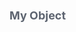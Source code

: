 <div class="attributesKit">
    <div style="padding-bottom:10px;" data-radium="true">
        <h1 style="font-family:&#x27;Source Sans Pro&#x27;, -apple-system, Helvetica, sans-serif;font-size:18px;color:#5D6470;" data-radium="true">My Object</h1>
    </div>
    <style>
        .attributesKit p {
            margin-bottom: 4px;
            font-family: 'Source Sans Pro', -apple-system, Helvetica, sans-serif;
            font-size: 14px;
            color: #8A93A3;
            line-height: 21px;
            font-weight: regular;
        }

        .attributesKit p:last-child {
            margin-bottom: 0px;
        }

        .attributesKit ul {
            margin-left: 20px;
        }

        .attributesKit a {
            color: #747E8E;
            text-decoration: none;
            border-bottom: 1px solid #DCE0E8;
        }

        .attributesKit a:hover {
            border-bottom: none;
        }
    </style>
    <div style="width:100%;height:auto;display:flex;flex-direction:row;flex-wrap:no-wrap;justify-content:flex-start;align-items:stretch;position:relative;border-top:1px solid #D2D8DE;">
        <div style="-ms-flex-wrap:no-wrap;-webkit-box-align:start;-ms-flex-align:start;-webkit-box-pack:start;-ms-flex-pack:start;-webkit-box-lines:no-wrap;-webkit-box-direction:normal;-webkit-flex-direction:column;-ms-flex-direction:column;-webkit-flex-wrap:no-wrap;-webkit-box-orient:vertical;-webkit-justify-content:flex-start;-webkit-align-items:flex-start;width:100%;align-items:flex-start;justify-content:flex-start;flex-wrap:no-wrap;flex-direction:column;display:-webkit-box,-moz-box,-ms-flexbox,-webkit-flex,flex;height:auto;"
            data-radium="true">
            <div style="width:100%;height:auto;display:flex;flex-direction:row;flex-wrap:no-wrap;justify-content:flex-start;align-items:stretch;position:relative;"></div>
            <div style="width:100%;height:auto;display:flex;flex-direction:row;flex-wrap:no-wrap;justify-content:flex-start;align-items:stretch;position:relative;">
                <div style="width:100%;height:auto;" data-radium="true">
                    <div data-radium="true">
                        <div data-radium="true">
                            <div style="width:100%;height:auto;display:flex;flex-direction:row;flex-wrap:no-wrap;justify-content:flex-start;align-items:stretch;position:relative;border-bottom:none;padding-top:14px;padding-bottom:14px;">
                                <div style="-ms-flex-wrap:no-wrap;-webkit-box-align:start;-ms-flex-align:start;-webkit-box-pack:start;-ms-flex-pack:start;-webkit-box-lines:no-wrap;-webkit-box-direction:normal;-webkit-flex-direction:column;-ms-flex-direction:column;-webkit-flex-wrap:no-wrap;-webkit-box-orient:vertical;-webkit-justify-content:flex-start;-webkit-align-items:flex-start;width:100%;align-items:flex-start;justify-content:flex-start;flex-wrap:no-wrap;flex-direction:column;display:-webkit-box,-moz-box,-ms-flexbox,-webkit-flex,flex;height:auto;"
                                    data-radium="true">
                                    <div style="width:100%;height:auto;display:flex;flex-direction:row;flex-wrap:no-wrap;justify-content:center;align-items:center;position:relative;padding-bottom:14px;">
                                        <div style="width:13px;height:13px;max-width:13px;min-width:13px;cursor:pointer;margin-right:7px;" data-radium="true">
                                            <div style="width:13px;height:13px;background-repeat:no-repeat;background-position:center;background-image:url([object Object]);background-size:13px 8px;" data-radium="true"></div>
                                        </div>
                                        <div style="-ms-flex-direction:column;-webkit-box-align:start;-ms-flex-align:start;-webkit-box-pack:start;-ms-flex-pack:start;-webkit-box-lines:no-wrap;-webkit-box-direction:normal;-webkit-box-orient:vertical;-webkit-align-items:flex-start;-webkit-justify-content:flex-start;-ms-flex-wrap:no-wrap;-webkit-flex-direction:column;-webkit-flex-wrap:no-wrap;align-items:flex-start;width:auto;margin-right:40px;margin-left:0px;justify-content:flex-start;flex-wrap:no-wrap;flex-direction:column;display:-webkit-box,-moz-box,-ms-flexbox,-webkit-flex,flex;height:auto;"
                                            data-radium="true">
                                            <div style="width:100%;height:auto;font-family:&#x27;Source Code Pro&#x27;, monospace;font-weight:500;font-size:13px;line-height:13px;color:rgb(48, 52, 63);word-break:keep-all;word-wrap:normal;" data-radium="true">name</div>
                                        </div>
                                        <div style="-ms-flex-wrap:no-wrap;-webkit-box-align:start;-ms-flex-align:start;-webkit-box-pack:start;-ms-flex-pack:start;-webkit-box-lines:no-wrap;-webkit-box-direction:normal;-webkit-flex-direction:column;-ms-flex-direction:column;-webkit-flex-wrap:no-wrap;-webkit-box-orient:vertical;-webkit-justify-content:flex-start;-webkit-align-items:flex-start;width:100%;align-items:flex-start;justify-content:flex-start;flex-wrap:no-wrap;flex-direction:column;display:-webkit-box,-moz-box,-ms-flexbox,-webkit-flex,flex;height:auto;"
                                            data-radium="true">
                                            <div style="width:100%;font-family:&#x27;Source Code Pro&#x27;, monospace;font-weight:regular;font-size:13px;color:#8A93A3;line-height:13px;" data-radium="true">object</div>
                                        </div>
                                    </div>
                                    <div style="min-width:100%;max-width:100%;height:auto;padding-left:6px;" data-radium="true">
                                        <div style="min-width:100%;max-width:100%;width:100%;border-left:1px solid #E8EBEE;position:relative;" data-radium="true">
                                            <div style="position:absolute;top:-14px;left:-1px;width:1px;height:14px;background-color:#E8EBEE;" data-radium="true"></div>
                                            <div style="width:100%;height:auto;display:flex;flex-direction:row;flex-wrap:no-wrap;justify-content:flex-start;align-items:stretch;position:relative;">
                                                <div style="width:100%;height:auto;display:flex;flex-direction:row;flex-wrap:no-wrap;justify-content:flex-start;align-items:stretch;position:relative;">
                                                    <div style="-ms-flex-wrap:no-wrap;-webkit-box-align:start;-ms-flex-align:start;-webkit-box-pack:start;-ms-flex-pack:start;-webkit-box-lines:no-wrap;-webkit-box-direction:normal;-webkit-flex-direction:column;-ms-flex-direction:column;-webkit-flex-wrap:no-wrap;-webkit-box-orient:vertical;-webkit-justify-content:flex-start;-webkit-align-items:flex-start;width:100%;align-items:flex-start;justify-content:flex-start;flex-wrap:no-wrap;flex-direction:column;display:-webkit-box,-moz-box,-ms-flexbox,-webkit-flex,flex;height:auto;"
                                                        data-radium="true">
                                                        <div style="width:100%;height:auto;display:flex;flex-direction:row;flex-wrap:no-wrap;justify-content:flex-start;align-items:stretch;position:relative;">
                                                            <div style="width:100%;height:auto;display:flex;flex-direction:row;flex-wrap:no-wrap;justify-content:flex-start;align-items:center;position:relative;border-bottom:1px solid #D2D8DE;padding-left:10px;padding-right:10px;">
                                                                <div style="-ms-flex-wrap:no-wrap;-webkit-box-align:start;-ms-flex-align:start;-webkit-box-pack:start;-ms-flex-pack:start;-webkit-box-lines:no-wrap;-webkit-box-direction:normal;-webkit-flex-direction:column;-ms-flex-direction:column;-webkit-flex-wrap:no-wrap;-webkit-box-orient:vertical;-webkit-justify-content:flex-start;-webkit-align-items:flex-start;width:100%;align-items:flex-start;justify-content:flex-start;flex-wrap:no-wrap;flex-direction:column;display:-webkit-box,-moz-box,-ms-flexbox,-webkit-flex,flex;height:auto;"
                                                                    data-radium="true"></div>
                                                            </div>
                                                        </div>
                                                        <div style="width:100%;height:auto;display:flex;flex-direction:row;flex-wrap:no-wrap;justify-content:flex-start;align-items:stretch;position:relative;">
                                                            <div style="width:100%;height:auto;" data-radium="true">
                                                                <div data-radium="true">
                                                                    <div data-radium="true">
                                                                        <div style="width:100%;height:auto;display:flex;flex-direction:row;flex-wrap:no-wrap;justify-content:flex-start;align-items:stretch;position:relative;border-bottom:1px solid #E8EBEE;padding-top:14px;padding-bottom:14px;">
                                                                            <div style="-ms-flex-direction:column;-webkit-box-align:start;-ms-flex-align:start;-webkit-box-pack:start;-ms-flex-pack:start;-webkit-box-lines:no-wrap;-webkit-box-direction:normal;-webkit-box-orient:vertical;-webkit-align-items:flex-start;-webkit-justify-content:flex-start;-ms-flex-wrap:no-wrap;-webkit-flex-direction:column;-webkit-flex-wrap:no-wrap;align-items:flex-start;width:auto;margin-right:40px;margin-left:30px;justify-content:flex-start;flex-wrap:no-wrap;flex-direction:column;display:-webkit-box,-moz-box,-ms-flexbox,-webkit-flex,flex;height:auto;"
                                                                                data-radium="true">
                                                                                <div style="width:100%;height:auto;font-family:&#x27;Source Code Pro&#x27;, monospace;font-weight:500;font-size:13px;line-height:13px;color:rgb(48, 52, 63);word-break:keep-all;word-wrap:normal;"
                                                                                    data-radium="true">firstName</div>
                                                                            </div>
                                                                            <div style="-ms-flex-wrap:no-wrap;-webkit-box-align:start;-ms-flex-align:start;-webkit-box-pack:start;-ms-flex-pack:start;-webkit-box-lines:no-wrap;-webkit-box-direction:normal;-webkit-flex-direction:column;-ms-flex-direction:column;-webkit-flex-wrap:no-wrap;-webkit-box-orient:vertical;-webkit-justify-content:flex-start;-webkit-align-items:flex-start;width:100%;align-items:flex-start;justify-content:flex-start;flex-wrap:no-wrap;flex-direction:column;display:-webkit-box,-moz-box,-ms-flexbox,-webkit-flex,flex;height:auto;"
                                                                                data-radium="true">
                                                                                <div style="width:100%;height:auto;display:flex;flex-direction:row;flex-wrap:no-wrap;justify-content:flex-start;align-items:stretch;position:relative;">
                                                                                    <div style="-ms-flex-wrap:no-wrap;-webkit-box-align:start;-ms-flex-align:start;-webkit-box-pack:start;-ms-flex-pack:start;-webkit-box-lines:no-wrap;-webkit-box-direction:normal;-webkit-flex-direction:column;-ms-flex-direction:column;-webkit-flex-wrap:no-wrap;-webkit-box-orient:vertical;-webkit-justify-content:flex-start;-webkit-align-items:flex-start;width:100%;align-items:flex-start;justify-content:flex-start;flex-wrap:no-wrap;flex-direction:column;display:-webkit-box,-moz-box,-ms-flexbox,-webkit-flex,flex;height:auto;"
                                                                                        data-radium="true">
                                                                                        <div style="width:100%;font-family:&#x27;Source Code Pro&#x27;, monospace;font-weight:regular;font-size:13px;color:#8A93A3;line-height:13px;" data-radium="true">string</div>
                                                                                    </div>
                                                                                </div>
                                                                                <div style="width:100%;height:auto;display:flex;flex-direction:row;flex-wrap:no-wrap;justify-content:flex-start;align-items:stretch;position:relative;">
                                                                                    <div style="border-radius:3px;width:auto;margin-top:6px;margin-bottom:0px;margin-left:0px;margin-right:0px;font-weight:600;background-color:#F0F1F4;height:auto;padding-top:4px;padding-bottom:4px;padding-left:8px;padding-right:8px;font-family:&#x27;Source Sans Pro&#x27;, -apple-system, Helvetica, sans-serif;font-size:13px;line-height:13px;color:#5D6470;"
                                                                                        data-radium="true">František</div>
                                                                                </div>
                                                                            </div>
                                                                        </div>
                                                                        <div style="width:100%;height:auto;display:flex;flex-direction:row;flex-wrap:no-wrap;justify-content:flex-start;align-items:stretch;position:relative;border-bottom:0px;padding-top:14px;padding-bottom:14px;">
                                                                            <div style="-ms-flex-direction:column;-webkit-box-align:start;-ms-flex-align:start;-webkit-box-pack:start;-ms-flex-pack:start;-webkit-box-lines:no-wrap;-webkit-box-direction:normal;-webkit-box-orient:vertical;-webkit-align-items:flex-start;-webkit-justify-content:flex-start;-ms-flex-wrap:no-wrap;-webkit-flex-direction:column;-webkit-flex-wrap:no-wrap;align-items:flex-start;width:auto;margin-right:40px;margin-left:30px;justify-content:flex-start;flex-wrap:no-wrap;flex-direction:column;display:-webkit-box,-moz-box,-ms-flexbox,-webkit-flex,flex;height:auto;"
                                                                                data-radium="true">
                                                                                <div style="width:100%;height:auto;font-family:&#x27;Source Code Pro&#x27;, monospace;font-weight:500;font-size:13px;line-height:13px;color:rgb(48, 52, 63);word-break:keep-all;word-wrap:normal;"
                                                                                    data-radium="true">lastName</div>
                                                                            </div>
                                                                            <div style="-ms-flex-wrap:no-wrap;-webkit-box-align:start;-ms-flex-align:start;-webkit-box-pack:start;-ms-flex-pack:start;-webkit-box-lines:no-wrap;-webkit-box-direction:normal;-webkit-flex-direction:column;-ms-flex-direction:column;-webkit-flex-wrap:no-wrap;-webkit-box-orient:vertical;-webkit-justify-content:flex-start;-webkit-align-items:flex-start;width:100%;align-items:flex-start;justify-content:flex-start;flex-wrap:no-wrap;flex-direction:column;display:-webkit-box,-moz-box,-ms-flexbox,-webkit-flex,flex;height:auto;"
                                                                                data-radium="true">
                                                                                <div style="width:100%;height:auto;display:flex;flex-direction:row;flex-wrap:no-wrap;justify-content:flex-start;align-items:stretch;position:relative;">
                                                                                    <div style="-ms-flex-wrap:no-wrap;-webkit-box-align:start;-ms-flex-align:start;-webkit-box-pack:start;-ms-flex-pack:start;-webkit-box-lines:no-wrap;-webkit-box-direction:normal;-webkit-flex-direction:column;-ms-flex-direction:column;-webkit-flex-wrap:no-wrap;-webkit-box-orient:vertical;-webkit-justify-content:flex-start;-webkit-align-items:flex-start;width:100%;align-items:flex-start;justify-content:flex-start;flex-wrap:no-wrap;flex-direction:column;display:-webkit-box,-moz-box,-ms-flexbox,-webkit-flex,flex;height:auto;"
                                                                                        data-radium="true">
                                                                                        <div style="width:100%;font-family:&#x27;Source Code Pro&#x27;, monospace;font-weight:regular;font-size:13px;color:#8A93A3;line-height:13px;" data-radium="true">string</div>
                                                                                    </div>
                                                                                </div>
                                                                                <div style="width:100%;height:auto;display:flex;flex-direction:row;flex-wrap:no-wrap;justify-content:flex-start;align-items:stretch;position:relative;">
                                                                                    <div style="border-radius:3px;width:auto;margin-top:6px;margin-bottom:0px;margin-left:0px;margin-right:0px;font-weight:600;background-color:#F0F1F4;height:auto;padding-top:4px;padding-bottom:4px;padding-left:8px;padding-right:8px;font-family:&#x27;Source Sans Pro&#x27;, -apple-system, Helvetica, sans-serif;font-size:13px;line-height:13px;color:#5D6470;"
                                                                                        data-radium="true">Novák</div>
                                                                                </div>
                                                                            </div>
                                                                        </div>
                                                                    </div>
                                                                </div>
                                                            </div>
                                                        </div>
                                                    </div>
                                                </div>
                                            </div>
                                        </div>
                                    </div>
                                </div>
                            </div>
                        </div>
                    </div>
                </div>
            </div>
            <div style="width:100%;height:auto;display:flex;flex-direction:row;flex-wrap:no-wrap;justify-content:flex-start;align-items:stretch;position:relative;">
                <div style="width:100%;height:auto;display:flex;flex-direction:row;flex-wrap:no-wrap;justify-content:flex-start;align-items:stretch;position:relative;">
                    <div style="-ms-flex-wrap:no-wrap;-webkit-box-align:start;-ms-flex-align:start;-webkit-box-pack:start;-ms-flex-pack:start;-webkit-box-lines:no-wrap;-webkit-box-direction:normal;-webkit-flex-direction:column;-ms-flex-direction:column;-webkit-flex-wrap:no-wrap;-webkit-box-orient:vertical;-webkit-justify-content:flex-start;-webkit-align-items:flex-start;width:100%;align-items:flex-start;justify-content:flex-start;flex-wrap:no-wrap;flex-direction:column;display:-webkit-box,-moz-box,-ms-flexbox,-webkit-flex,flex;height:auto;"
                        data-radium="true">
                        <div style="width:100%;height:auto;display:flex;flex-direction:row;flex-wrap:no-wrap;justify-content:flex-start;align-items:stretch;position:relative;">
                            <div style="-ms-flex-wrap:no-wrap;-webkit-box-align:start;-ms-flex-align:start;-webkit-box-pack:start;-ms-flex-pack:start;-webkit-box-lines:no-wrap;-webkit-box-direction:normal;-webkit-flex-direction:column;-ms-flex-direction:column;-webkit-flex-wrap:no-wrap;-webkit-box-orient:vertical;-webkit-justify-content:flex-start;-webkit-align-items:flex-start;width:100%;align-items:flex-start;justify-content:flex-start;flex-wrap:no-wrap;flex-direction:column;display:-webkit-box,-moz-box,-ms-flexbox,-webkit-flex,flex;height:auto;"
                                data-radium="true">
                                <div style="width:100%;height:auto;display:flex;flex-direction:row;flex-wrap:no-wrap;justify-content:flex-start;align-items:stretch;position:relative;border-top:1px solid #E8EBEE;padding-top:8px;padding-bottom:8px;padding-left:8px;padding-right:8px;border-bottom:1px solid #E8EBEE;">
                                    <div style="width:100%;height:auto;display:flex;flex-direction:row;flex-wrap:no-wrap;justify-content:flex-start;align-items:stretch;position:relative;cursor:pointer;">
                                        <div style="-webkit-flex-wrap:no-wrap;-webkit-box-align:start;-ms-flex-align:start;-webkit-box-pack:start;-ms-flex-pack:start;-webkit-box-lines:no-wrap;-webkit-box-direction:normal;-webkit-box-orient:vertical;-webkit-align-items:flex-start;-webkit-flex-direction:column;-ms-flex-direction:column;-webkit-justify-content:flex-start;-ms-flex-wrap:no-wrap;width:12px;max-width:12px;min-width:12px;align-items:flex-start;justify-content:flex-start;flex-wrap:no-wrap;flex-direction:column;display:-webkit-box,-moz-box,-ms-flexbox,-webkit-flex,flex;height:auto;"
                                            data-radium="true">
                                            <div style="width:12px;height:12px;background-repeat:no-repeat;background-position:left center;background-image:url([object Object]);background-size:7px 12px;" data-radium="true"></div>
                                        </div>
                                        <div style="-ms-flex-wrap:no-wrap;-webkit-box-align:start;-ms-flex-align:start;-webkit-box-pack:start;-ms-flex-pack:start;-webkit-box-lines:no-wrap;-webkit-box-direction:normal;-webkit-flex-direction:column;-ms-flex-direction:column;-webkit-flex-wrap:no-wrap;-webkit-box-orient:vertical;-webkit-justify-content:flex-start;-webkit-align-items:flex-start;width:100%;align-items:flex-start;justify-content:flex-start;flex-wrap:no-wrap;flex-direction:column;display:-webkit-box,-moz-box,-ms-flexbox,-webkit-flex,flex;height:auto;"
                                            data-radium="true">
                                            <div style="-ms-user-select:none;-webkit-user-select:none;-moz-user-select:none;font-family:&#x27;Source Sans Pro&#x27;, -apple-system, Helvetica, sans-serif;font-size:12px;line-height:12px;text-transform:uppercase;padding-left:6px;user-select:none;letter-spacing:0.85px;color:#A3A7B2;"
                                                data-radium="true">Sample</div>
                                        </div>
                                    </div>
                                </div>
                            </div>
                        </div>
                    </div>
                </div>
            </div>
        </div>
    </div>
</div>